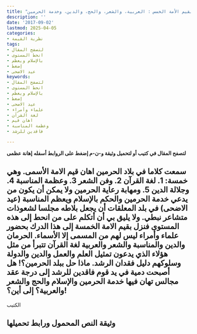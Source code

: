 ```yaml
---
title: "إهانة عظمى لقيم الأمة الخمس : العربية، والشعر، والحج، والدين، وخدمة الحرمين"
description: ''
date: '2017-09-02'
lastmod: 2025-04-05
categories:
- نظرية القيمة
tags:
- لتصفح المقال
- انحط المستوى
- بالإسلام ويعظم
- إضغط
- عيد الاضحى
keywords:
- لتصفح المقال
- انحط المستوى
- بالإسلام ويعظم
- إضغط
- عيد الاضحى
- علماء وأمراء
- لغة القرآن
- اهان قيم
- وعظمة المناسبة
- فاقدين للرشد

---
```

**لتصفح المقال في كتيب أو لتحميل وثيقة و-ن-م إضغط على الروابط أسفله** **إهانة عظمى**

## **سمعت كلاما في بلاد الحرمين اهان قيم الامة الأسمى. وهي خمسة: 1. لغة القرآن 2. وفن الشعر 3. وعظمة المناسبة 4. وجلالة الدين 5. ومهابة رعاية الحرمين ولا يمكن أن يكون من يدعي خدمة الحرمين والحكم بالإسلام ويعظم المناسبة (عيد الاضحى) في بلد المعلقات أن يجعل بلاطه مجلسا لشعوذات متشاعر نبطي. ولا يليق بي أن أتكلم على من انحط إلى هذه المستوى فنزل بقيم الامة الخمسة إلى هذا الدرك بحضور علماء وأمراء ليس لهم من المسمى إلا الأسماء. الحرمان والدين والمناسبة والشعر والعربية لغة القرآن تتبرأ من مثل هؤلاء الذي يدعون تمثيل العلم والعمل والدين والدولة وسلوكهم دليل فقدان الرشد. ماذا حل ببلد الحرمين؟! هل أصبحت دمية في يد قوم فاقدين للرشد إلى درجة عقد مجالس تهان فيها خدمة الحرمين والإسلام والحج والشعر والعربية؟ إلى أين؟!**

الكتيب

## وثيقة النص المحمول ورابط تحميلها

###
